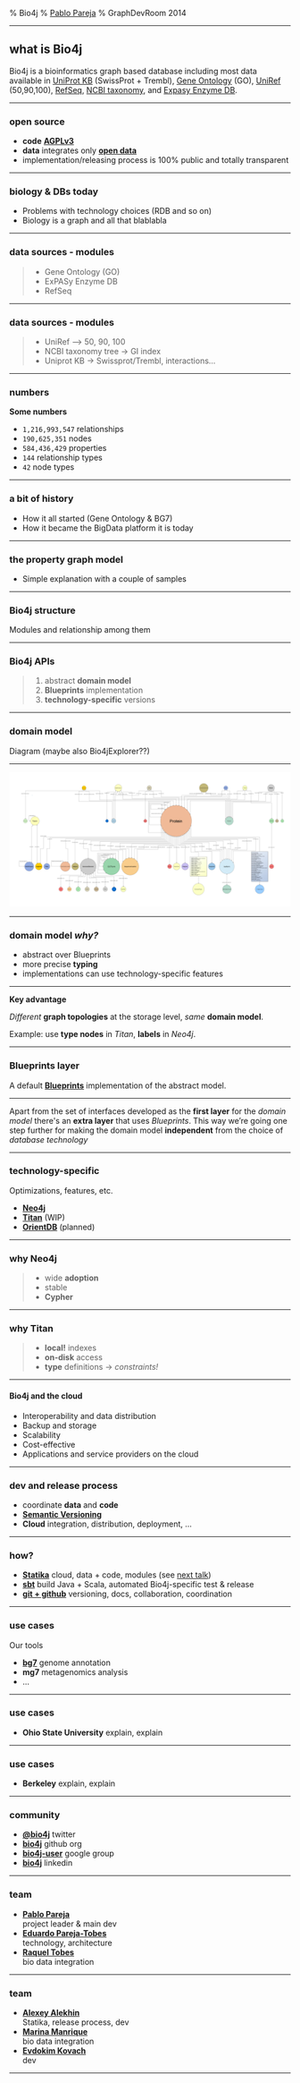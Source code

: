 % Bio4j
% [Pablo Pareja](http://twitter.com/pablopareja)
% GraphDevRoom 2014

----

## what is Bio4j

Bio4j is a bioinformatics graph based database including most data available in [UniProt KB](http://www.uniprot.org/help/uniprotkb) (SwissProt + Trembl), [Gene Ontology](http://www.geneontology.org/) (GO), [UniRef](http://www.uniprot.org/help/uniref) (50,90,100), [RefSeq](http://www.ncbi.nlm.nih.gov/RefSeq/), [NCBI taxonomy](http://www.ncbi.nlm.nih.gov/Taxonomy/), and [Expasy Enzyme DB](http://enzyme.expasy.org/).



<!-- 4 or more '-' create a new slide -->
----

### open source

- **code** **[AGPLv3](https://www.gnu.org/licenses/agpl-3.0.html)**
- **data** integrates only **[open data](http://okfn.org/opendata/)**
- implementation/releasing process is 100% public and totally transparent

----

### biology & DBs today

* Problems with technology choices (RDB and so on)
* Biology is a graph and all that blablabla

----

### data sources - modules

<!-- 
  the '>' symbol here is for showing items incrementally 
-->
> * Gene Ontology (GO)
> * ExPASy Enzyme DB
> * RefSeq

----

### data sources - modules

> * UniRef --> 50, 90, 100
> * NCBI taxonomy tree -> GI index
> * Uniprot KB -> Swissprot/Trembl, interactions...

----

###  numbers

**Some numbers**

* `1,216,993,547` relationships
* `190,625,351` nodes
* `584,436,429` properties
* `144` relationship types
* `42` node types

----

### a bit of history

* How it all started (Gene Ontology & BG7)
* How it became the BigData platform it is today

----

### the property graph model

* Simple explanation with a couple of samples

----

### Bio4j structure

Modules and relationship among them

----

### Bio4j APIs

> 1. abstract **domain model**
> 2. **Blueprints** implementation
> 3. **technology-specific** versions

----

### domain model

Diagram (maybe also Bio4jExplorer??)

----

<!-- 
  it looks deformed because of the aspect ratio; it should be at least 4:3
-->
![](Bio4jDomainModelWithCardinality.jpg)

----

### domain model _why?_

- abstract over Blueprints
- more precise **typing**
- implementations can use technology-specific features

----

**Key advantage** 

_Different_ **graph topologies** at the storage level, _same_ **domain model**. 

Example: use **type nodes** in _Titan_, **labels** in _Neo4j_.

----

### Blueprints layer

A default **[Blueprints](https://github.com/tinkerpop/blueprints/)** implementation of the abstract model.

----

Apart from the set of interfaces developed as the **first layer** for the _domain model_ there's an **extra layer** that uses _Blueprints_. This way we’re going one step further for making the domain model **independent** from the choice of _database technology_

----

### technology-specific

Optimizations, features, etc.

* **[Neo4j](https://github.com/neo4j/neo4j)** 
* **[Titan](https://github.com/thinkaurelius/titan/)** (WIP)
* **[OrientDB](https://github.com/orientechnologies/orientdb/)** (planned)

----

### why Neo4j

> * wide **adoption**
> * stable
> * **Cypher**

----

### why Titan

> * **local!** indexes
> * **on-disk** access
> * **type** definitions -> _constraints!_

----

#### Bio4j and the cloud

* Interoperability and data distribution
* Backup and storage
* Scalability
* Cost-effective
* Applications and service providers on the cloud

----

### dev and release process

* coordinate **data** and **code**
* **[Semantic Versioning](http://semver.org/spec/v2.0.0.html)**
* **Cloud** integration, distribution, deployment, ...

----

### how?

- **[Statika](http://ohnosequences/statika)** cloud, data + code, modules (see [next talk](https://fosdem.org/2014/schedule/event/graphdevroom_bio4j_1/))
- **[sbt](https://github.com/sbt/sbt)** build Java + Scala, automated Bio4j-specific test & release
- **[git + github](https://github.com/bio4j)** versioning, docs, collaboration, coordination

----

### use cases

Our tools

* **[bg7](http://bg7.ohnosequences.com)** genome annotation
* **mg7** metagenomics analysis
* ...

----

### use cases

* **Ohio State University** explain, explain

----

### use cases

* **Berkeley** explain, explain

----

### community

* **[\@bio4j](http://twitter.com/bio4j)** twitter
* **[bio4j](https://github.com/bio4j)** github org
* **[bio4j-user](http://groups.google.com/group/bio4j-user)** google group
* **[bio4j](http://www.linkedin.com/groups/Bio4j-3890937)** linkedin

----

### team

- **[Pablo Pareja](http://ohnosequences.com/ppareja)** <br />
    project leader & main dev
- **[Eduardo Pareja-Tobes](http://ohnosequences.com/eparejatobes)**<br /> 
    technology, architecture
- **[Raquel Tobes](http://ohnosequences.com/rtobes)** <br />
    bio data integration

----

### team

- **[Alexey Alekhin](http://ohnosequences.com/aalekhin)** <br />
    Statika, release process, dev
- **[Marina Manrique](http://ohnosequences.com/mmanrique)** <br />
    bio data integration
- **[Evdokim Kovach](http://ohnosequences.com/ekovach)**<br /> 
    dev

----